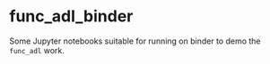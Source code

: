 # func_adl_binder
 
Some Jupyter notebooks suitable for running on binder to demo the `func_adl` work.

